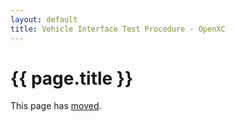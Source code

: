 ```yaml
---
layout: default
title: Vehicle Interface Test Procedure - OpenXC
---
```


<div class="page-header">
    <h1>{{ page.title }}</h1>
</div>

This page has [moved](/getting-started/first-steps.html).
